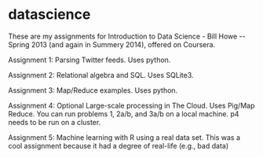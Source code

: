 datascience
===========

These are my assignments for Introduction to Data Science - Bill Howe -- Spring 2013 (and again in Summery 2014), offered on Coursera.  


Assignment 1: Parsing Twitter feeds.  Uses python.

Assignment 2: Relational algebra and SQL.  Uses SQLite3.

Assignment 3: Map/Reduce examples.  Uses python.

Assignment 4: Optional Large-scale processing in The Cloud.  Uses Pig/Map Reduce.  You can run problems 1, 2a/b, and 3a/b on a local machine.  p4 needs to be run on a cluster.

Assignment 5: Machine learning with R using a real data set.  This was a cool assignment because it had a degree of real-life (e.g., bad data)
